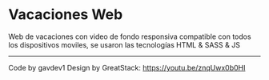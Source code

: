 # Vacaciones Web

Web de vacaciones con video de fondo responsiva compatible con todos los dispositivos moviles, se usaron las tecnologías HTML & SASS & JS

---
Code by gavdev1
Design by GreatStack: https://youtu.be/znqUwx0b0HI